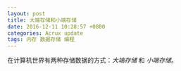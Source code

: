 ```yaml
---
layout: post
title: 大端存储和小端存储 
date: 2016-12-11 10:28:57 +0800
categories: Acrux update
tags: 内存 数据存储 编程 
---
```


在计算机世界有两种存储数据的方式：*大端存储* 和 *小端存储*。

